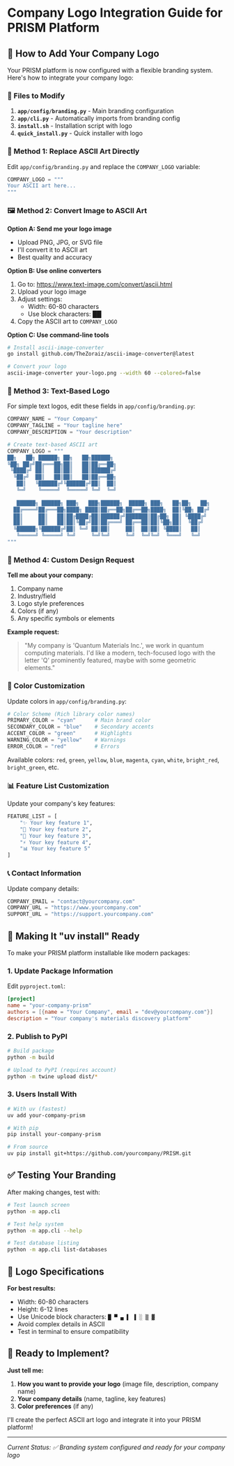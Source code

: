 # Company Logo Integration Guide for PRISM Platform

## 🎨 How to Add Your Company Logo

Your PRISM platform is now configured with a flexible branding system. Here's how to integrate your company logo:

### 📁 Files to Modify

1. **`app/config/branding.py`** - Main branding configuration
2. **`app/cli.py`** - Automatically imports from branding config
3. **`install.sh`** - Installation script with logo
4. **`quick_install.py`** - Quick installer with logo

### 🔧 Method 1: Replace ASCII Art Directly

Edit `app/config/branding.py` and replace the `COMPANY_LOGO` variable:

```python
COMPANY_LOGO = """
Your ASCII art here...
"""
```

### 🖼️ Method 2: Convert Image to ASCII Art

**Option A: Send me your logo image**
- Upload PNG, JPG, or SVG file
- I'll convert it to ASCII art
- Best quality and accuracy

**Option B: Use online converters**
1. Go to: https://www.text-image.com/convert/ascii.html
2. Upload your logo image
3. Adjust settings:
   - Width: 60-80 characters
   - Use block characters: ██
4. Copy the ASCII art to `COMPANY_LOGO`

**Option C: Use command-line tools**
```bash
# Install ascii-image-converter
go install github.com/TheZoraiz/ascii-image-converter@latest

# Convert your logo
ascii-image-converter your-logo.png --width 60 --colored=false
```

### 📝 Method 3: Text-Based Logo

For simple text logos, edit these fields in `app/config/branding.py`:

```python
COMPANY_NAME = "Your Company"
COMPANY_TAGLINE = "Your tagline here"
COMPANY_DESCRIPTION = "Your description"

# Create text-based ASCII art
COMPANY_LOGO = """
██╗   ██╗ ██████╗ ██╗   ██╗██████╗ 
╚██╗ ██╔╝██╔═══██╗██║   ██║██╔══██╗
 ╚████╔╝ ██║   ██║██║   ██║██████╔╝
  ╚██╔╝  ██║   ██║██║   ██║██╔══██╗
   ██║   ╚██████╔╝╚██████╔╝██║  ██║
   ╚═╝    ╚═════╝  ╚═════╝ ╚═╝  ╚═╝
   
   ██████╗ ██████╗ ███╗   ███╗██████╗  █████╗ ███╗   ██╗██╗   ██╗
  ██╔════╝██╔═══██╗████╗ ████║██╔══██╗██╔══██╗████╗  ██║╚██╗ ██╔╝
  ██║     ██║   ██║██╔████╔██║██████╔╝███████║██╔██╗ ██║ ╚████╔╝ 
  ██║     ██║   ██║██║╚██╔╝██║██╔═══╝ ██╔══██║██║╚██╗██║  ╚██╔╝  
  ╚██████╗╚██████╔╝██║ ╚═╝ ██║██║     ██║  ██║██║ ╚████║   ██║   
   ╚═════╝ ╚═════╝ ╚═╝     ╚═╝╚═╝     ╚═╝  ╚═╝╚═╝  ╚═══╝   ╚═╝   
"""
```

### 🎨 Method 4: Custom Design Request

**Tell me about your company:**
1. Company name
2. Industry/field
3. Logo style preferences
4. Colors (if any)
5. Any specific symbols or elements

**Example request:**
> "My company is 'Quantum Materials Inc.', we work in quantum computing materials. I'd like a modern, tech-focused logo with the letter 'Q' prominently featured, maybe with some geometric elements."

### 🌈 Color Customization

Update colors in `app/config/branding.py`:

```python
# Color Scheme (Rich library color names)
PRIMARY_COLOR = "cyan"      # Main brand color
SECONDARY_COLOR = "blue"    # Secondary accents  
ACCENT_COLOR = "green"      # Highlights
WARNING_COLOR = "yellow"    # Warnings
ERROR_COLOR = "red"         # Errors
```

Available colors: `red`, `green`, `yellow`, `blue`, `magenta`, `cyan`, `white`, `bright_red`, `bright_green`, etc.

### 📊 Feature List Customization

Update your company's key features:

```python
FEATURE_LIST = [
    "✨ Your key feature 1",
    "🔬 Your key feature 2", 
    "🚀 Your key feature 3",
    "⚡ Your key feature 4",
    "📊 Your key feature 5"
]
```

### 📞 Contact Information

Update company details:

```python
COMPANY_EMAIL = "contact@yourcompany.com"
COMPANY_URL = "https://www.yourcompany.com"
SUPPORT_URL = "https://support.yourcompany.com"
```

## 🚀 Making It "uv install" Ready

To make your PRISM platform installable like modern packages:

### 1. Update Package Information

Edit `pyproject.toml`:
```toml
[project]
name = "your-company-prism"
authors = [{name = "Your Company", email = "dev@yourcompany.com"}]
description = "Your company's materials discovery platform"
```

### 2. Publish to PyPI

```bash
# Build package
python -m build

# Upload to PyPI (requires account)
python -m twine upload dist/*
```

### 3. Users Install With

```bash
# With uv (fastest)
uv add your-company-prism

# With pip
pip install your-company-prism

# From source
uv pip install git+https://github.com/yourcompany/PRISM.git
```

## ✅ Testing Your Branding

After making changes, test with:

```bash
# Test launch screen
python -m app.cli

# Test help system  
python -m app.cli --help

# Test database listing
python -m app.cli list-databases
```

## 📱 Logo Specifications

**For best results:**
- Width: 60-80 characters
- Height: 6-12 lines
- Use Unicode block characters: `█ ▀ ▄ ▌ ▐ ░ ▒ ▓`
- Avoid complex details in ASCII
- Test in terminal to ensure compatibility

## 🎯 Ready to Implement?

**Just tell me:**
1. **How you want to provide your logo** (image file, description, company name)
2. **Your company details** (name, tagline, key features)
3. **Color preferences** (if any)

I'll create the perfect ASCII art logo and integrate it into your PRISM platform!

---

*Current Status: ✅ Branding system configured and ready for your company logo*

